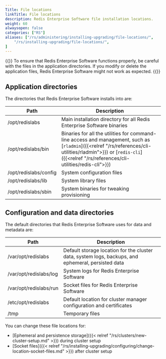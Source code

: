 ```yaml
---
Title: File locations
linkTitle: File locations
description: Redis Enterprise Software file installation locations.
weight: 60
alwaysopen: false
categories: ["RS"]
aliases: ["/rs/administering/installing-upgrading/file-locations/",
    "/rs/installing-upgrading/file-locations/",
]
---
```

{{<warning>}}
To ensure that Redis Enterprise Software functions properly, be careful with the files in the application directories. If you modify or delete the application files, Redis Enterprise Software might not work as expected.
{{</warning>}}

## Application directories

The directories that Redis Enterprise Software installs into are:

| **Path** | **Description** |
|------------|-----------------|
| /opt/redislabs | Main installation directory for all Redis Enterprise Software binaries |
| /opt/redislabs/bin | Binaries for all the utilities for command-line access and management, such as [`rladmin`]({{<relref "/rs/references/cli-utilities/rladmin">}}) or [`redis-cli`]({{<relref "/rs/references/cli-utilities/redis-cli">}}) |
| /opt/redislabs/config | System configuration files |
| /opt/redislabs/lib | System library files |
| /opt/redislabs/sbin | System binaries for tweaking provisioning |

## Configuration and data directories

The default directories that Redis Enterprise Software uses for data and metadata are:

| **Path** | **Description** |
|------------|-----------------|
| /var/opt/redislabs | Default storage location for the cluster data, system logs, backups, and ephemeral, persisted data |
| /var/opt/redislabs/log | System logs for Redis Enterprise Software |
| /var/opt/redislabs/run | Socket files for Redis Enterprise Software |
| /etc/opt/redislabs | Default location for cluster manager configuration and certificates |
| /tmp | Temporary files |

You can change these file locations for:

- [Ephemeral and persistence storage]({{< relref "/rs/clusters/new-cluster-setup.md" >}}) during cluster setup
- [Socket files]({{< relref "/rs/installing-upgrading/configuring/change-location-socket-files.md" >}}) after cluster setup
